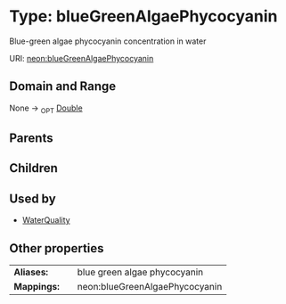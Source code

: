 
# Type: blueGreenAlgaePhycocyanin


Blue-green algae phycocyanin concentration in water

URI: [neon:blueGreenAlgaePhycocyanin](https://data.neonscience.org/blueGreenAlgaePhycocyanin)


## Domain and Range

None ->  <sub>OPT</sub> [Double](types/Double.md)

## Parents


## Children


## Used by

 * [WaterQuality](WaterQuality.md)

## Other properties

|  |  |  |
| --- | --- | --- |
| **Aliases:** | | blue green algae phycocyanin |
| **Mappings:** | | neon:blueGreenAlgaePhycocyanin |

